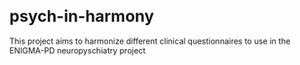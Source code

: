 # psych-in-harmony
This project aims to harmonize different clinical questionnaires to use in the ENIGMA-PD neuropyschiatry project
